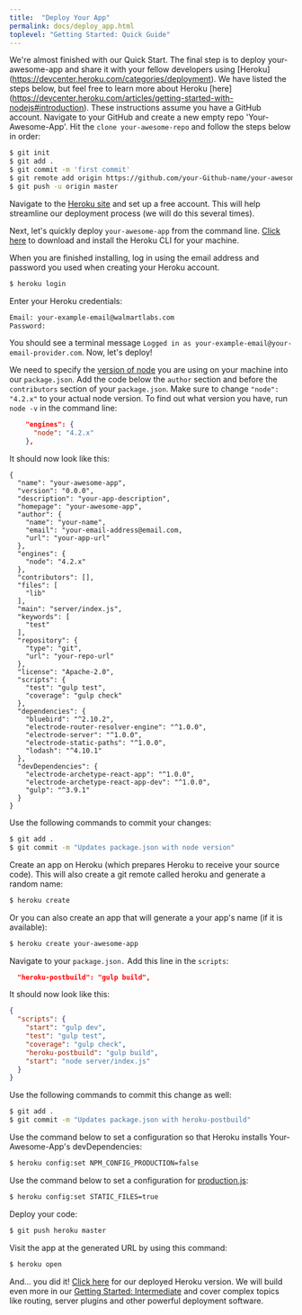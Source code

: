 ```yaml
---
title:  "Deploy Your App"
permalink: docs/deploy_app.html
toplevel: "Getting Started: Quick Guide"
---
```


We're almost finished with our Quick Start. The final step is to deploy your-awesome-app and share it with your fellow developers using [Heroku] (https://devcenter.heroku.com/categories/deployment). We have listed the steps below, but feel free to learn more about Heroku [here] (https://devcenter.heroku.com/articles/getting-started-with-nodejs#introduction). These instructions assume you have a GitHub account. Navigate to your GitHub and create a new empty repo 'Your-Awesome-App'. Hit the `clone your-awesome-repo` and follow the steps below in order:</p>

```bash
$ git init
$ git add .
$ git commit -m 'first commit'
$ git remote add origin https://github.com/your-Github-name/your-awesome-app.git
$ git push -u origin master
```

Navigate to the [Heroku site](https://signup.heroku.com/dc) and set up a free account. This will help streamline our deployment process (we will do this several times).

Next, let's quickly deploy `your-awesome-app` from the command line. [Click here](https://devcenter.heroku.com/articles/getting-started-with-nodejs#set-up") to download and install the Heroku CLI for your machine.

When you are finished installing, log in using the email address and password you used when creating your Heroku account.

```bash
$ heroku login
```

Enter your Heroku credentials:

```bash
Email: your-example-email@walmartlabs.com
Password:
```

You should see a terminal message `Logged in as your-example-email@your-email-provider.com`. Now, let's deploy!

We need to specify the [version of node](https://devcenter.heroku.com/articles/node-best-practices) you are using on your machine into our `package.json`. Add the code below the `author` section and before the `contributors` section of your `package.json`. Make sure to change `"node": "4.2.x"` to your actual node version. To find out what version you have, run `node -v` in the command line:

```json
    "engines": {
      "node": "4.2.x"
    },
```

It should now look like this:

```
{
  "name": "your-awesome-app",
  "version": "0.0.0",
  "description": "your-app-description",
  "homepage": "your-awesome-app",
  "author": {
    "name": "your-name",
    "email": "your-email-address@email.com,
    "url": "your-app-url"
  },
  "engines": {
    "node": "4.2.x"
  },
  "contributors": [],
  "files": [
    "lib"
  ],
  "main": "server/index.js",
  "keywords": [
    "test"
  ],
  "repository": {
    "type": "git",
    "url": "your-repo-url"
  },
  "license": "Apache-2.0",
  "scripts": {
    "test": "gulp test",
    "coverage": "gulp check"
  },
  "dependencies": {
    "bluebird": "^2.10.2",
    "electrode-router-resolver-engine": "^1.0.0",
    "electrode-server": "^1.0.0",
    "electrode-static-paths": "^1.0.0",
    "lodash": "^4.10.1"
  },
  "devDependencies": {
    "electrode-archetype-react-app": "^1.0.0",
    "electrode-archetype-react-app-dev": "^1.0.0",
    "gulp": "^3.9.1"
  }
}
```

Use the following commands to commit your changes:

```bash
$ git add .
$ git commit -m "Updates package.json with node version"
```

Create an app on Heroku (which prepares Heroku to receive your source code). This will also create a git remote called heroku and generate a random name:

```bash
$ heroku create
```

Or you can also create an app that will generate a your app's name (if it is available):

```bash
$ heroku create your-awesome-app
```

Navigate to your `package.json.` Add this line in the `scripts`:

```json
  "heroku-postbuild": "gulp build",
```

It should now look like this:

```json
{
  "scripts": {
    "start": "gulp dev",
    "test": "gulp test",
    "coverage": "gulp check",
    "heroku-postbuild": "gulp build",
    "start": "node server/index.js"
  }
}
```

Use the following commands to commit this change as well:

```bash
$ git add .
$ git commit -m "Updates package.json with heroku-postbuild"
```

Use the command below to set a configuration so that Heroku installs Your-Awesome-App's devDependencies:

```bash
$ heroku config:set NPM_CONFIG_PRODUCTION=false
```

Use the command below to set a configuration for [production.js](https://github.com/docs-code-examples-electrode-io/electrode-example-app-with-plugin-and-routes/blob/master/config/production.js#L11):

```bash
$ heroku config:set STATIC_FILES=true
```

Deploy your code:

```bash
$ git push heroku master
```

Visit the app at the generated URL by using this command:

```bash
$ heroku open
```

And... you did it! [Click here](https://first-electrode-example-app.herokuapp.com) for our deployed Heroku version. We will build even more in our [Getting Started: Intermediate](create_reusable_component.html) and cover complex topics like routing, server plugins and other powerful deployment software.
